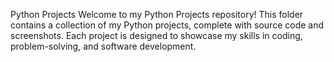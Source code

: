 Python Projects
Welcome to my Python Projects repository! This folder contains a collection of my Python projects, complete with source code and screenshots. Each project is designed to showcase my skills in coding, problem-solving, and software development.
